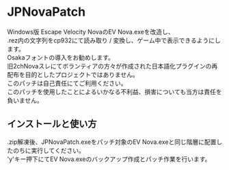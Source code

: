 # JPNovaPatch

Windows版 Escape Velocity NovaのEV Nova.exeを改造し、<br>
.rez内の文字列をcp932にて読み取り / 変換し、ゲーム中で表示できるようにします。<br>
Osakaフォントの導入をお勧めします。<br>
旧2chNovaスレにてボランティアの方々が作成された日本語化プラグインの再配布を目的としたプロジェクトではありません。<br>
このパッチは自己責任にてご利用ください。<br>
このパッチを使用したことによるいかなる不利益、損害についても当方は責任を負いません。<br>

## インストールと使い方
.zip解凍後、JPNovaPatch.exeをパッチ対象のEV Nova.exeと同じ階層に配置したのちに実行してください。<br>
'y'キー押下にてEV Nova.exeのバックアップ作成とパッチ作業を行います。
